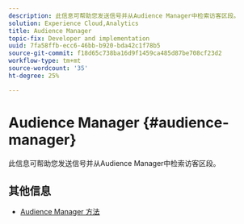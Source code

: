 ```yaml
---
description: 此信息可帮助您发送信号并从Audience Manager中检索访客区段。
solution: Experience Cloud,Analytics
title: Audience Manager
topic-fix: Developer and implementation
uuid: 7fa58ffb-ecc6-46bb-b920-bda42c1f78b5
source-git-commit: f18d65c738ba16d9f1459ca485d87be708cf23d2
workflow-type: tm+mt
source-wordcount: '35'
ht-degree: 25%

---
```



# Audience Manager {#audience-manager}

此信息可帮助您发送信号并从Audience Manager中检索访客区段。

## 其他信息

+ [Audience Manager 方法](/help/universal-windows/audiencemgmt/audience-manager-methods.md)